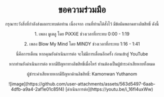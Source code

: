 <center>
  
# ขอความร่วมมือ
<p>กรุณาระวังสิ่งที่กำลังส่งผลกระทบต่อท่าน เนื่องจาก งานที่ท่านได้สั่งไว้ มีข้อผิดพลาดทางลิขสิทธิ์ ดังนี้</p>
<p>1. เพลง มูเตลู โดย PiXXiE ช่วงเวลาที่กระทบ 0:00 - 1:19</p>
<p>2. เพลง Blow My Mind โดย MINDY ช่วงเวลาที่กระทบ 1:16 - 1:41</p>
<p>นี่คือการเตือน หากคุณยังดำเนินการต่อ จะไม่มีการเตื่อนอีกครั้ง ก่อนเข้าสู่ YouTube</p>
<p>หากท่านยังดำเนินการต่อ หากมีปัญหาทางลิขสิทธิ์เมื่อไหร่ ท่านต้องเป็นผู้ชำระค่าเสียหายทั้งหมด</p>
<p>ผู้ชำระค่าเสียหายหากมีปัญหาด้านลิขสิทธิ์: Kamonwan Yuthanom</p>
![image](https://github.com/user-attachments/assets/563d5497-6aab-4dfb-a9a4-2af1e01c85f4)
[ดำเนินการต่อ](https://youtu.be/i_16fI4uxWw)

</center>
